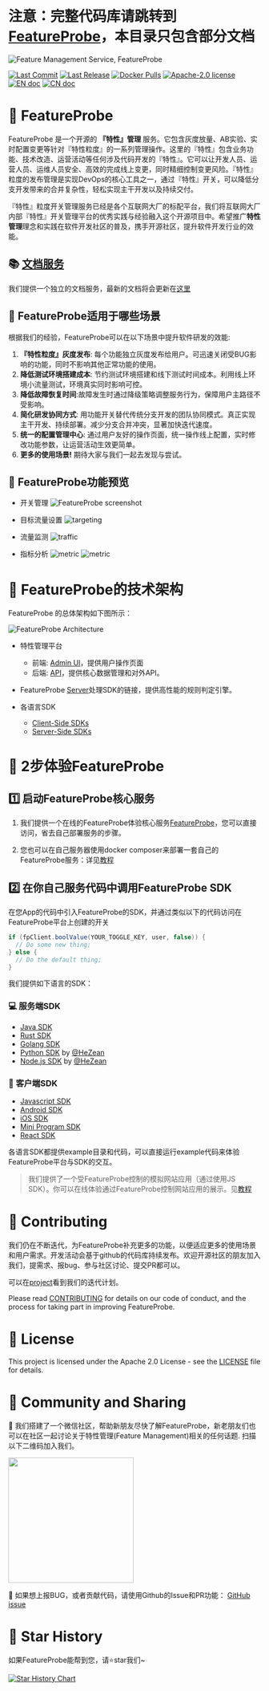 # 注意：完整代码库请跳转到 [FeatureProbe](https://github.com/FeatureProbe)，本目录只包含部分文档

![Feature Management Service, FeatureProbe](./pictures/featureprobe_title.png)

[![Last Commit](https://img.shields.io/github/last-commit/FeatureProbe/FeatureProbe)](https://github.com/FeatureProbe/FeatureProbe)
[![Last Release](https://img.shields.io/github/v/release/featureprobe/featureprobe)](https://github.com/FeatureProbe/FeatureProbe/releases)
[![Docker Pulls](https://img.shields.io/docker/pulls/featureprobe/api)](https://hub.docker.com/u/featureprobe)
[![Apache-2.0 license](https://img.shields.io/github/license/FeatureProbe/FeatureProbe)](https://github.com/FeatureProbe/FeatureProbe/blob/main/LICENSE)
[![EN doc](https://img.shields.io/badge/Docs-English-blue.svg)](https://docs.featureprobe.io/)
[![CN doc](https://img.shields.io/badge/文档-中文版-blue.svg)](https://docs.featureprobe.io/zh-CN/)


# 💎 FeatureProbe

FeatureProbe 是一个开源的 **『特性』管理** 服务。它包含灰度放量、AB实验、实时配置变更等针对『特性粒度』的一系列管理操作。这里的『特性』包含业务功能、技术改造、运营活动等任何涉及代码开发的『特性』。它可以让开发人员、运营人员、运维人员安全、高效的完成线上变更，同时精细控制变更风险。『特性』粒度的发布管理是实现DevOps的核心工具之一，通过『特性』开关，可以降低分支开发带来的合并复杂性，轻松实现主干开发以及持续交付。

『特性』粒度开关管理服务已经是各个互联网大厂的标配平台，我们将互联网大厂内部『特性』开关管理平台的优秀实践与经验融入这个开源项目中。希望推广**特性管理**理念和实践在软件开发社区的普及，携手开源社区，提升软件开发行业的效能。

## 📚 [文档服务](https://docs.featureprobe.io/zh-CN/)

我们提供一个独立的文档服务，最新的文档将会更新在[这里](https://docs.featureprobe.io/zh-CN/)

## 🚀 FeatureProbe适用于哪些场景

根据我们的经验，FeatureProbe可以在以下场景中提升软件研发的效能:

1. **『特性粒度』灰度发布**:
每个功能独立灰度发布给用户。可迅速关闭受BUG影响的功能，同时不影响其他正常功能的使用。
3. **降低测试环境搭建成本**:
节约测试环境搭建和线下测试时间成本。利用线上环境小流量测试，环境真实同时影响可控。
2. **降低故障恢复时间**:故障发生时通过降级策略调整服务行为，保障用户主路径不受影响。
3. **简化研发协同方式**: 
用功能开关替代传统分支开发的团队协同模式。真正实现主干开发、持续部署。减少分支合并冲突，显著加快迭代速度。
4. **统一的配置管理中心**:
通过用户友好的操作页面，统一操作线上配置，实时修改功能参数，让运营活动生效更简单。
6. **更多的使用场景!** 
期待大家与我们一起去发现与尝试。

## 🔎 FeatureProbe功能预览

* 开关管理
![FeatureProbe screenshot](./pictures/toggles_cn.png) 

* 目标流量设置
![targeting](./pictures/targeting_cn.png)

* 流量监测
![traffic](./pictures/evaluations_cn.png)

* 指标分析
![metric](./pictures/metric_config_cn.png)
![metric](./pictures/metric_cn.png)


# 🧩 FeatureProbe的技术架构

FeatureProbe 的总体架构如下图所示：

![FeatureProbe Architecture](./pictures/feature_probe_architecture.png)

* 特性管理平台
   * 前端: [Admin UI](https://github.com/FeatureProbe/FeatureProbe/tree/main/ui)，提供用户操作页面
   * 后端: [API](https://github.com/FeatureProbe/FeatureProbe/tree/main/api)，提供核心数据管理和对外API。

* FeatureProbe [Server](https://github.com/FeatureProbe/FeatureProbe/tree/main/server)处理SDK的链接，提供高性能的规则判定引擎。

* 各语言SDK
   * [Client-Side SDKs](#client-side-sdk)
   * [Server-Side SDKs](#server-side-sdk)

# 🍭 2步体验FeatureProbe

## 1️⃣ 启动FeatureProbe核心服务

1. 我们提供一个在线的FeatureProbe体验核心服务[FeatureProbe](https://featureprobe.io)，您可以直接访问，省去自己部署服务的步骤。

2. 您也可以在自己服务器使用docker composer来部署一套自己的FeatureProbe服务：详见[教程](https://docs.featureprobe.io/zh-CN/tutorials/setup_own_env)

## 2️⃣ 在你自己服务代码中调用FeatureProbe SDK

在您App的代码中引入FeatureProbe的SDK，并通过类似以下的代码访问在FeatureProbe平台上创建的开关

~~~ java
if (fpClient.boolValue(YOUR_TOGGLE_KEY, user, false)) {
  // Do some new thing;
} else {
  // Do the default thing;
}
~~~

我们提供如下语言的SDK：

### <a name="server-side-sdk"></a> 💻 **服务端SDK**

* [Java SDK](https://github.com/FeatureProbe/server-sdk-java)
* [Rust SDK](https://github.com/FeatureProbe/server-sdk-rust)
* [Golang SDK](https://github.com/FeatureProbe/server-sdk-go)
* [Python SDK](https://github.com/FeatureProbe/server-sdk-python) by [@HeZean](https://github.com/HeZean)
* [Node.js SDK](https://github.com/FeatureProbe/server-sdk-node) by [@HeZean](https://github.com/HeZean)


### <a name="client-side-sdk"></a> 📲 **客户端SDK**

* [Javascript SDK](https://github.com/FeatureProbe/client-sdk-js)
* [Android SDK](https://github.com/FeatureProbe/client-sdk-mobile)
* [iOS SDK](https://github.com/FeatureProbe/client-sdk-mobile)
* [Mini Program SDK](https://github.com/featureprobe/client-sdk-miniprogram)
* [React SDK](https://github.com/featureprobe/client-sdk-react)

各语言SDK都提供example目录和代码，可以直接运行example代码来体验FeatureProbe平台与SDK的交互。

> 我们提供了一个受FeatureProbe控制的模拟网站应用（通过使用JS SDK）。你可以在线体验通过FeatureProbe控制网站应用的展示。见[教程](https://docs.featureprobe.io/zh-CN/tutorials/try_demo/)

# 🙌 Contributing

我们仍在不断迭代，为FeatureProbe补充更多的功能，以便适应更多的使用场景和用户需求。开发活动会基于github的代码库持续发布。欢迎开源社区的朋友加入我们，提需求、报bug、参与社区讨论、提交PR都可以。

可以在[project](https://github.com/orgs/FeatureProbe/projects/2)看到我们的迭代计划。

Please read [CONTRIBUTING](CONTRIBUTING.md) for details on our code of conduct, and the process for 
taking part in improving FeatureProbe.


# 📜 License

This project is licensed under the Apache 2.0 License - see the [LICENSE](LICENSE) file for details.


# 🌈 Community and Sharing

🍻 我们搭建了一个微信社区，帮助新朋友尽快了解FeatureProbe，新老朋友们也可以在社区一起讨论关于特性管理(Feature Management)相关的任何话题. 扫描以下二维码加入我们。

<img src="https://github.com/featureprobe/FeatureProbe/raw/main/pictures/Wechat0715.png" width = "250" />


🙋 如果想上报BUG，或者贡献代码，请使用Github的Issue和PR功能： [GitHub issue](https://github.com/FeatureProbe/FeatureProbe/issues/new/choose) 


# 🎢 Star History

如果FeatureProbe能帮到您，请⭐️star我们~

[![Star History Chart](https://api.star-history.com/svg?repos=FeatureProbe/FeatureProbe&type=Date)](https://star-history.com/#FeatureProbe/FeatureProbe&Date)

